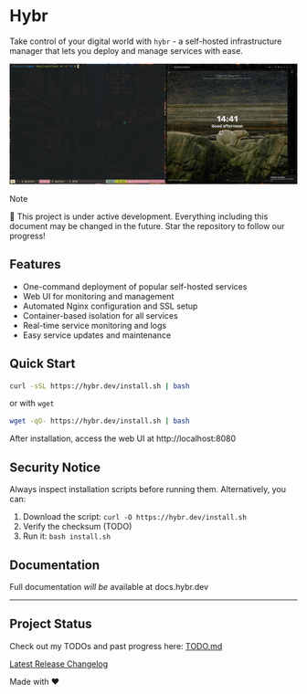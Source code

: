 # Hybr

Take control of your digital world with `hybr` - a self-hosted infrastructure manager that lets you deploy and manage services with ease.

![Hybr Progress](https://github.com/rasjonell/hybr/blob/master/progress.gif)

> [!NOTE]
> 🚧 This project is under active development. Everything including this document may be changed in the future.
> Star the repository to follow our progress!

## Features

- One-command deployment of popular self-hosted services
- Web UI for monitoring and management
- Automated Nginx configuration and SSL setup
- Container-based isolation for all services
- Real-time service monitoring and logs
- Easy service updates and maintenance

## Quick Start

```bash
curl -sSL https://hybr.dev/install.sh | bash
```

or with `wget`

```bash
wget -qO- https://hybr.dev/install.sh | bash
```

After installation, access the web UI at http://localhost:8080

## Security Notice

Always inspect installation scripts before running them. Alternatively, you can:

1. Download the script: `curl -O https://hybr.dev/install.sh`
2. Verify the checksum (TODO)
3. Run it: `bash install.sh`

## Documentation

Full documentation *will be* available at docs.hybr.dev

---

## Project Status

Check out my TODOs and past progress here: [TODO.md](https://github.com/rasjonell/hybr/blob/master/TODO.md)

[Latest Release Changelog](https://github.com/rasjonell/hybr/releases/latest)

Made with ❤️ 
